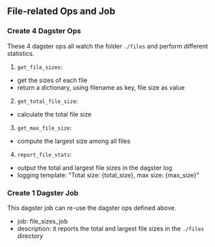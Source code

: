 ## File-related Ops and Job

### Create 4 Dagster Ops
These 4 dagster ops all watch the folder `./files` and perform different statistics.
1. `get_file_sizes`:
  - get the sizes of each file
  - return a dictionary, using filename as key, file size as value
2. `get_total_file_size`:
  - calculate the total file size
3. `get_max_file_size`:
  - compute the largest size among all files
4. `report_file_stats`:
  - output the total and largest file sizes in the dagster log
  - logging template: "Total size: {total_size}, max size: {max_size}"

### Create 1 Dagster Job
This dagster job can re-use the dagster ops defined above.
- job: file_sizes_job
- description: it reports the total and largest file sizes in the `./files` directory